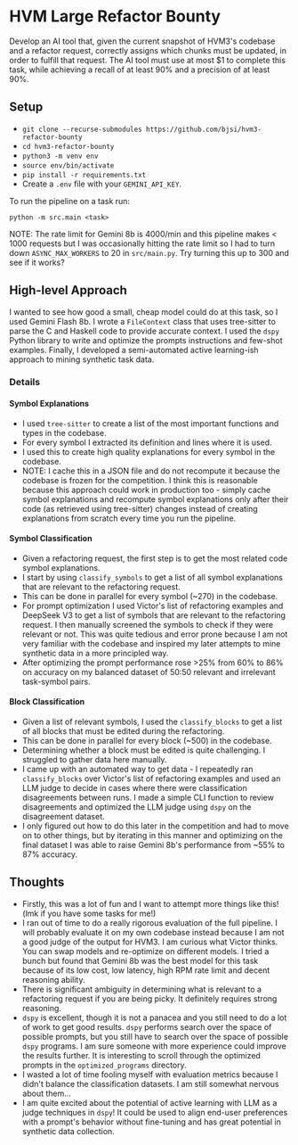 # HVM Large Refactor Bounty

Develop an AI tool that, given the current snapshot of HVM3's codebase and a refactor request, correctly assigns which chunks must be updated, in order to fulfill that request. The AI tool must use at most $1 to complete this task, while achieving a recall of at least 90% and a precision of at least 90%.

## Setup

- `git clone --recurse-submodules https://github.com/bjsi/hvm3-refactor-bounty`
- `cd hvm3-refactor-bounty`
- `python3 -m venv env`
- `source env/bin/activate`
- `pip install -r requirements.txt`
- Create a `.env` file with your `GEMINI_API_KEY`.

To run the pipeline on a task run:

`python -m src.main <task>`

NOTE: The rate limit for Gemini 8b is 4000/min and this pipeline makes < 1000 requests but I was occasionally hitting the rate limit so I had to turn down `ASYNC_MAX_WORKERS` to 20 in `src/main.py`. Try turning this up to 300 and see if it works?

## High-level Approach

I wanted to see how good a small, cheap model could do at this task, so I used Gemini Flash 8b. I wrote a `FileContext` class that uses tree-sitter to parse the C and Haskell code to provide accurate context. I used the `dspy` Python library to write and optimize the prompts instructions and few-shot examples. Finally, I developed a semi-automated active learning-ish approach to mining synthetic task data.

### Details

#### Symbol Explanations

- I used `tree-sitter` to create a list of the most important functions and types in the codebase.
- For every symbol I extracted its definition and lines where it is used.
- I used this to create high quality explanations for every symbol in the codebase.
- NOTE: I cache this in a JSON file and do not recompute it because the codebase is frozen for the competition. I think this is reasonable because this approach could work in production too - simply cache symbol explanations and recompute symbol explanations only after their code (as retrieved using tree-sitter) changes instead of creating explanations from scratch every time you run the pipeline.

#### Symbol Classification

- Given a refactoring request, the first step is to get the most related code symbol explanations.
- I start by using `classify_symbols` to get a list of all symbol explanations that are relevant to the refactoring request.
- This can be done in parallel for every symbol (~270) in the codebase.
- For prompt optimization I used Victor's list of refactoring examples and DeepSeek V3 to get a list of symbols that are relevant to the refactoring request. I then manually screened the symbols to check if they were relevant or not. This was quite tedious and error prone because I am not very familiar with the codebase and inspired my later attempts to mine synthetic data in a more principled way.
- After optimizing the prompt performance rose >25% from 60% to 86% on accuracy on my balanced dataset of 50:50 relevant and irrelevant task-symbol pairs.

#### Block Classification

- Given a list of relevant symbols, I used the `classify_blocks` to get a list of all blocks that must be edited during the refactoring.
- This can be done in parallel for every block (~500) in the codebase.
- Determining whether a block must be edited is quite challenging. I struggled to gather data here manually.
- I came up with an automated way to get data - I repeatedly ran `classify_blocks` over Victor's list of refactoring examples and used an LLM judge to decide in cases where there were classification disagreements between runs. I made a simple CLI function to review disagreements and optimized the LLM judge using `dspy` on the disagreement dataset.
- I only figured out how to do this later in the competition and had to move on to other things, but by iterating in this manner and optimizing on the final dataset I was able to raise Gemini 8b's performance from ~55% to 87% accuracy.

## Thoughts

- Firstly, this was a lot of fun and I want to attempt more things like this! (lmk if you have some tasks for me!)
- I ran out of time to do a really rigorous evaluation of the full pipeline. I will probably evaluate it on my own codebase instead because I am not a good judge of the output for HVM3. I am curious what Victor thinks. You can swap models and re-optimize on different models. I tried a bunch but found that Gemini 8b was the best model for this task because of its low cost, low latency, high RPM rate limit and decent reasoning ability.
- There is significant ambiguity in determining what is relevant to a refactoring request if you are being picky. It definitely requires strong reasoning.
- `dspy` is excellent, though it is not a panacea and you still need to do a lot of work to get good results. `dspy` performs search over the space of possible prompts, but you still have to search over the space of possible `dspy` programs. I am sure someone with more experience could improve the results further. It is interesting to scroll through the optimized prompts in the `optimized_programs` directory.
- I wasted a lot of time fooling myself with evaluation metrics because I didn't balance the classification datasets. I am still somewhat nervous about them...
- I am quite excited about the potential of active learning with LLM as a judge techniques in `dspy`! It could be used to align end-user preferences with a prompt's behavior without fine-tuning and has great potential in synthetic data collection.

